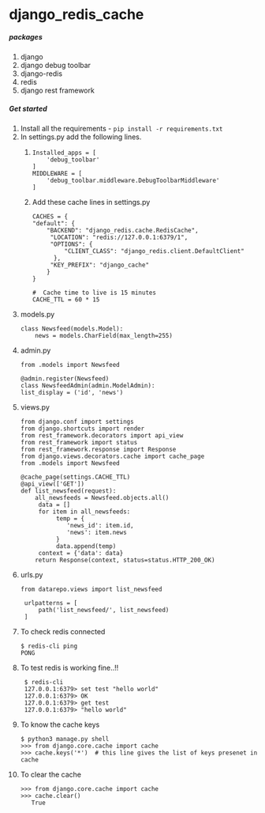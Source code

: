 # django_redis_cache


##### packages

1. django
2. django debug toolbar
3. django-redis
4. redis
5. django rest framework

##### Get started

1. Install all the requirements - `pip install -r requirements.txt`
2. In settings.py add the following lines.
    1. ```
       Installed_apps = [
           'debug_toolbar'
       ]
       MIDDLEWARE = [
           'debug_toolbar.middleware.DebugToolbarMiddleware'
       ]
       ```
    2. Add these cache lines in settings.py
       ``` 
       CACHES = {
       "default": {
           "BACKEND": "django_redis.cache.RedisCache",
            "LOCATION": "redis://127.0.0.1:6379/1",
            "OPTIONS": {
                "CLIENT_CLASS": "django_redis.client.DefaultClient"
             },
            "KEY_PREFIX": "django_cache"
           }
       }
       
       #  Cache time to live is 15 minutes
       CACHE_TTL = 60 * 15
       ```
3. models.py
    ```
    class Newsfeed(models.Model):
        news = models.CharField(max_length=255)
   ```
4. admin.py
   ```
   from .models import Newsfeed
   
   @admin.register(Newsfeed)
   class NewsfeedAdmin(admin.ModelAdmin):
   list_display = ('id', 'news')

   ```
5. views.py
    ```
    from django.conf import settings
    from django.shortcuts import render
    from rest_framework.decorators import api_view
    from rest_framework import status
    from rest_framework.response import Response
    from django.views.decorators.cache import cache_page
    from .models import Newsfeed
    
    @cache_page(settings.CACHE_TTL)
    @api_view(['GET'])
    def list_newsfeed(request):
        all_newsfeeds = Newsfeed.objects.all()
         data = []
         for item in all_newsfeeds:
              temp = {
                 'news_id': item.id,
                 'news': item.news
              }
              data.append(temp)
         context = {'data': data}
        return Response(context, status=status.HTTP_200_OK)

    ```
6. urls.py
   ```
   from datarepo.views import list_newsfeed
   
    urlpatterns = [
        path('list_newsfeed/', list_newsfeed)
    ]
   ```
7. To check redis connected
   ```
   $ redis-cli ping
   PONG
   ```
8. To test redis is working fine..!!
   ```
    $ redis-cli
    127.0.0.1:6379> set test "hello world"
    127.0.0.1:6379> OK
    127.0.0.1:6379> get test
    127.0.0.1:6379> "hello world"
    ```
9. To know the cache keys
    ```
   $ python3 manage.py shell
   >>> from django.core.cache import cache
   >>> cache.keys('*')  # this line gives the list of keys presenet in cache

   ```
10. To clear the cache
    ```
    >>> from django.core.cache import cache
    >>> cache.clear()
       True
    ```